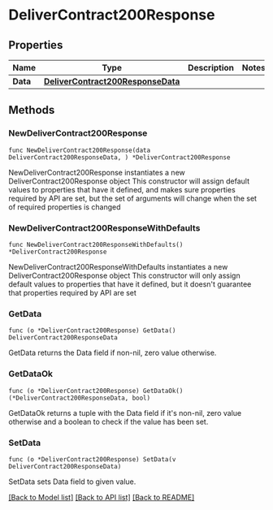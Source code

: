 # DeliverContract200Response

## Properties

Name | Type | Description | Notes
------------ | ------------- | ------------- | -------------
**Data** | [**DeliverContract200ResponseData**](DeliverContract200ResponseData.md) |  | 

## Methods

### NewDeliverContract200Response

`func NewDeliverContract200Response(data DeliverContract200ResponseData, ) *DeliverContract200Response`

NewDeliverContract200Response instantiates a new DeliverContract200Response object
This constructor will assign default values to properties that have it defined,
and makes sure properties required by API are set, but the set of arguments
will change when the set of required properties is changed

### NewDeliverContract200ResponseWithDefaults

`func NewDeliverContract200ResponseWithDefaults() *DeliverContract200Response`

NewDeliverContract200ResponseWithDefaults instantiates a new DeliverContract200Response object
This constructor will only assign default values to properties that have it defined,
but it doesn't guarantee that properties required by API are set

### GetData

`func (o *DeliverContract200Response) GetData() DeliverContract200ResponseData`

GetData returns the Data field if non-nil, zero value otherwise.

### GetDataOk

`func (o *DeliverContract200Response) GetDataOk() (*DeliverContract200ResponseData, bool)`

GetDataOk returns a tuple with the Data field if it's non-nil, zero value otherwise
and a boolean to check if the value has been set.

### SetData

`func (o *DeliverContract200Response) SetData(v DeliverContract200ResponseData)`

SetData sets Data field to given value.



[[Back to Model list]](../README.md#documentation-for-models) [[Back to API list]](../README.md#documentation-for-api-endpoints) [[Back to README]](../README.md)


